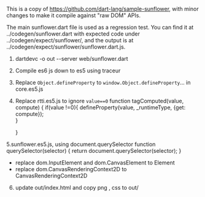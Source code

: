 This is a copy of https://github.com/dart-lang/sample-sunflower, with minor
changes to make it compile against "raw DOM" APIs.

The main sunflower.dart file is used as a regression test. You can find it at
../codegen/sunflower.dart with expected code under ../codegen/expect/sunflower/,
and the output is at ../codegen/expect/sunflower/sunflower.dart.js.



1. dartdevc -o out --server web/sunflower.dart
2. Compile es6 js down to es5 using traceur
3. Replace `Object.defineProperty` to `window.Object.defineProperty`... in core.es5.js
4. Replace rtti.es5.js to ignore `value==0`
    function tagComputed(value, compute) {
      if(value !=0){
      	defineProperty(value, _runtimeType, {get: compute});  
      }
      
    }


5.sunflower.es5.js, using document.querySelector
    function querySelector(selector) {
      return document.querySelector(selector);
    } 
  
  * replace dom.InputElement and dom.CanvasElement to Element 
  * replace dom.CanvasRenderingContext2D to CanvasRenderingContext2D

6. update out/index.html and copy png , css to out/